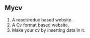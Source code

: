
## Mycv

1. A react/redux based website. <br>
2. A Cv format based website. <br>
3. Make your cv by inserting data in it.

